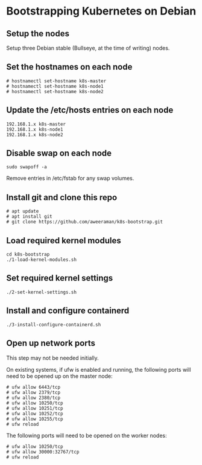 # Bootstrapping Kubernetes on Debian

## Setup the nodes

Setup three Debian stable (Bullseye, at the time of writing) nodes.

## Set the hostnames on each node

```
# hostnamectl set-hostname k8s-master
# hostnamectl set-hostname k8s-node1
# hostnamectl set-hostname k8s-node2
```

## Update the /etc/hosts entries on each node

```
192.168.1.x k8s-master
192.168.1.x k8s-node1
192.168.1.x k8s-node2
```
## Disable swap on each node

```
sudo swapoff -a
```

Remove entries in /etc/fstab for any swap volumes.

## Install git and clone this repo

```
# apt update
# apt install git
# git clone https://github.com/aweeraman/k8s-bootstrap.git
```

## Load required kernel modules

```
cd k8s-bootstrap
./1-load-kernel-modules.sh
```

## Set required kernel settings

```
./2-set-kernel-settings.sh
```

## Install and configure containerd

```
./3-install-configure-containerd.sh
```

## Open up network ports

This step may not be needed initially.

On existing systems, if ufw is enabled and running, the
following ports will need to be opened up on the master node:

```
# ufw allow 6443/tcp
# ufw allow 2379/tcp
# ufw allow 2380/tcp
# ufw allow 10250/tcp
# ufw allow 10251/tcp
# ufw allow 10252/tcp
# ufw allow 10255/tcp
# ufw reload
```

The following ports will need to be opened on the worker nodes:

```
# ufw allow 10250/tcp
# ufw allow 30000:32767/tcp
# ufw reload
```

